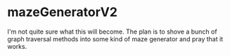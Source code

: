 # mazeGeneratorV2

I'm not quite sure what this will become.
The plan is to shove a bunch of graph traversal methods into some kind of maze generator and pray that it works.
